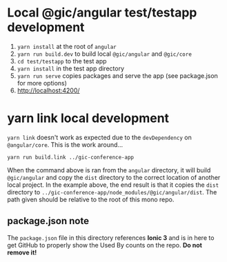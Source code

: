 # Local @gic/angular test/testapp development

1. `yarn install` at the root of `angular`
2. `yarn run build.dev` to build local `@gic/angular` and `@gic/core`
3. `cd test/testapp` to the test app
4. `yarn install` in the test app directory
5. `yarn run serve` copies packages and serve the app (see package.json for more options)
6. [http://localhost:4200/](http://localhost:4200/)


# yarn link local development

`yarn link` doesn't work as expected due to the `devDependency` on `@angular/core`. This is the work around...

    yarn run build.link ../gic-conference-app

When the command above is ran from the `angular` directory, it will build `@gic/angular` and copy the `dist` directory to the correct location of another local project. In the example above, the end result is that it copies the `dist` directory to `../gic-conference-app/node_modules/@gic/angular/dist`. The path given should be relative to the root of this mono repo.

## package.json note

The `package.json` file in this directory references __Ionic 3__ and is in here to get GitHub to properly show the Used By counts on the repo. __Do not remove it!__
